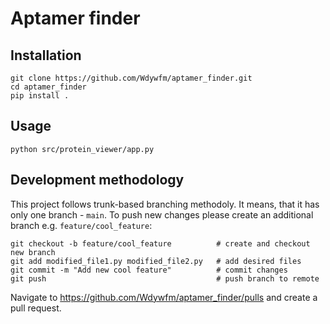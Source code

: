 # Aptamer finder
## Installation
```
git clone https://github.com/Wdywfm/aptamer_finder.git
cd aptamer_finder
pip install .
```
## Usage
```
python src/protein_viewer/app.py
```
## Development methodology
This project follows trunk-based branching methodoly. It means, that it has only one branch - `main`.
To push new changes please create an additional branch e.g. `feature/cool_feature`:
```
git checkout -b feature/cool_feature          # create and checkout new branch
git add modified_file1.py modified_file2.py   # add desired files
git commit -m "Add new cool feature"          # commit changes
git push                                      # push branch to remote  
```
Navigate to https://github.com/Wdywfm/aptamer_finder/pulls and create a pull request.